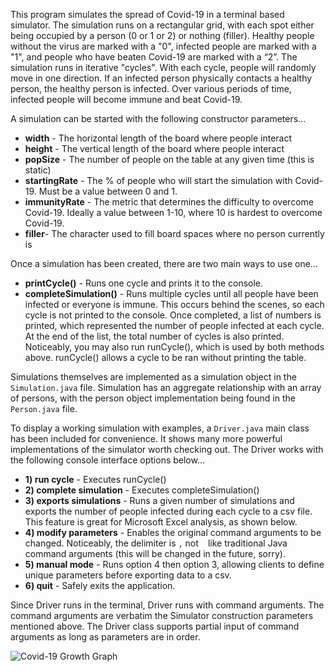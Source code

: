 This program simulates the spread of Covid-19 in a terminal based simulator. The simulation runs on a rectangular grid, with each spot either being occupied by a person (0 or 1 or 2) or nothing (filler). Healthy people without the virus are marked with a "0", infected people are marked with a "1", and people who have beaten Covid-19 are marked with a “2”. The simulation runs in iterative "cycles". With each cycle, people will randomly move in one direction. If an infected person physically contacts a healthy person, the healthy person is infected. Over various periods of time, infected people will become immune and beat Covid-19. 

A simulation can be started with the following constructor parameters...

* **width** - The horizontal length of the board where people interact
* **height** - The vertical length of the board where people interact
* **popSize** - The number of people on the table at any given time (this is static)
* **startingRate** - The % of people who will start the simulation with Covid-19. Must be a value between 0 and 1. 
* **immunityRate** - The metric that determines the difficulty to overcome Covid-19. Ideally a value between 1-10, where 10 is hardest to overcome Covid-19. 
* **filler**- The character used to fill board spaces where no person currently is

Once a simulation has been created, there are two main ways to use one...

* **printCycle()** - Runs one cycle and prints it to the console.
* **completeSimulation()** - Runs multiple cycles until all people have been infected or everyone is immune. This occurs behind the scenes, so each cycle is not printed to the console. Once completed, a list of numbers is printed, which represented the number of people infected at each cycle. At the end of the list, the total number of cycles is also printed.
Noticeably, you may also run runCycle(), which is used by both methods above. runCycle() allows a cycle to be ran without printing the table.

Simulations themselves are implemented as a simulation object in the ```Simulation.java``` file. Simulation has an aggregate relationship with an array of persons, with the person object implementation being found in the ```Person.java``` file.

To display a working simulation with examples, a ```Driver.java``` main class has been included for convenience. It shows many more powerful implementations of the simulator worth checking out. The Driver works with the following console interface options below…

* **1) run cycle** - Executes runCycle()
* **2) complete simulation** - Executes completeSimulation()
* **3) exports simulations** - Runs a given number of simulations and exports the number of people infected during each cycle to a csv file. This feature is great for Microsoft Excel analysis, as shown below.
* **4) modify parameters** - Enables the original command arguments to be changed. Noticeably, the delimiter is ```,``` not ``` ```  like traditional Java command arguments (this will be changed in the future, sorry).
* **5) manual mode** - Runs option 4 then option 3, allowing clients to define unique parameters before exporting data to a csv. 
* **6) quit** - Safely exits the application. 

Since Driver runs in the terminal, Driver runs with command arguments. The command arguments are verbatim the Simulator construction parameters mentioned above. The Driver class supports partial input of command arguments as long as parameters are in order.  


![Covid-19 Growth Graph](https://i.imgur.com/ILHAIMo.png)
